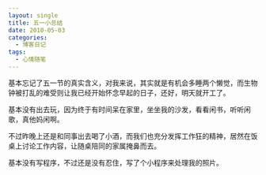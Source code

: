 ```yaml
---
layout: single
title: 五一小总结
date: 2010-05-03
categories:
  - 博客日记
tags:
  - 心情随笔
---
```


基本忘记了五一节的真实含义，对我来说，其实就是有机会多睡两个懒觉，而生物钟被打乱的难受则让我已经开始怀念早起的日子，还好，明天就开工了。

基本没有出去玩，因为终于有时间呆在家里，坐坐我的沙发，看看闲书，听听闲歌，真他妈闲啊。

不过昨晚上还是和同事出去喝了小酒，而我们也充分发挥工作狂的精神，居然在饭桌上讨论工作内容，让随桌陪同的家属掩鼻而去。

基本没有写程序，不过还是没有忍住，写了个小程序来处理我的照片。

